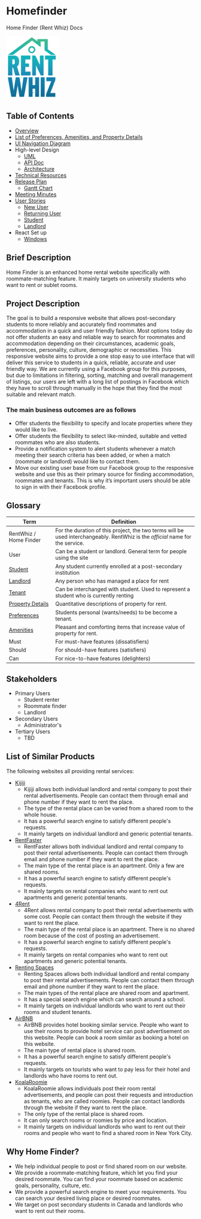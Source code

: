 # Homefinder

Home Finder (Rent Whiz) Docs

<img src="static/img/logo.png" width=140, height=169/>

## Table of Contents

<!-- Do not extra whitespace the elements in the list pls -->
* [Overview](https://github.com/cmput401-fall2018/homefinder/wiki/Overview)
* [List of Preferences, Amenities, and Property Details](https://github.com/cmput401-fall2018/homefinder/wiki/List-of-Preferences,-Amenities,-and-Property-Details)
* [UI Navigation Diagram](https://xd.adobe.com/view/0933753a-e9a1-4888-8e35-a0ec8cf3a241-5c60/)
* High-level Design
  * [UML](https://github.com/cmput401-fall2018/homefinder/wiki/UML)
  * [API Doc](https://cmput401-fall2018.github.io/homefinder/)
  * [Architecture](https://github.com/cmput401-fall2018/homefinder/wiki/Architecture)
* [Technical Resources](https://github.com/cmput401-fall2018/homefinder/wiki/Technical-Resources)
* [Release Plan](https://github.com/cmput401-fall2018/homefinder/wiki/Release-Plan)
  * [Gantt Chart](https://docs.google.com/spreadsheets/d/1dqoMWZdIwfqNAUAb7G3nEjtsGyYaHCNr7KwcDuBeB2A/edit?usp=sharing)
* [Meeting Minutes](https://github.com/cmput401-fall2018/homefinder/wiki/Meeting-Minutes)
* [User Stories](https://github.com/cmput401-fall2018/homefinder/wiki/User-Stories)
  * [New User](https://github.com/cmput401-fall2018/homefinder/wiki/1_new_user)
  * [Returning User](https://github.com/cmput401-fall2018/homefinder/wiki/2_returning_user)
  * [Student](https://github.com/cmput401-fall2018/homefinder/wiki/3_4_student)
  * [Landlord](https://github.com/cmput401-fall2018/homefinder/wiki/5_landlord)
* React Set up
  * [Windows](https://github.com/cmput401-fall2018/homefinder/wiki/Setting-Up-React-(Windows))

## Brief Description

Home Finder is an enhanced home rental website specifically with roommate-matching feature. It mainly targets on university students who want to rent or sublet rooms.

## Project Description

The goal is to build a responsive website that allows post-secondary students to more reliably and accurately find roommates and accommodation in a quick and user friendly fashion. Most options today do not offer students an easy and reliable way to search for roommates and accommodation depending on their circumstances, academic goals, preferences, personality, culture, demographic or necessities. This responsive website aims to provide a one stop easy to use interface that will deliver this service to students in a quick, reliable, accurate and user friendly way. We are currently using a Facebook group for this purposes, but due to limitations in filtering, sorting, matching and overall management of listings, our users are left with a long list of postings in Facebook which they have to scroll through manually in the hope that they find the most suitable and relevant match.

### The main business outcomes are as follows

* Offer students the flexibility to specify and locate properties where they would like to live.
* Offer students the flexibility to select like-minded, suitable and vetted roommates who are also students.
* Provide a notification system to alert students whenever a match meeting their search criteria has been added, or when a match (roommate or landlord) would like to contact them.
* Move our existing user base from our Facebook group to the responsive website and use this as their primary source for finding accommodation, roommates and tenants. This is why it’s important users should be able to sign in with their Facebook profile.

## Glossary

|Term|Definition|
|---|---|
|RentWhiz / Home Finder|For the duration of this project, the two terms will be used interchangeably. RentWhiz is the _official_ name for the service.|
|User|Can be a student or landlord. General term for people using the site|
|[Student](https://github.com/cmput401-fall2018/homefinder/wiki/3_4_student)|Any student currently enrolled at a post-secondary institution|
|[Landlord](https://github.com/cmput401-fall2018/homefinder/wiki/5_landlord)|Any person who has managed a place for rent|
|[Tenant](https://github.com/cmput401-fall2018/homefinder/wiki/3_4_student)|Can be interchanged with student. Used to represent a student who is currently renting|
|[Property Details](https://github.com/cmput401-fall2018/homefinder/wiki/List-of-Preferences,-Amenities,-and-Property-Details#property-details)|Quantitative descriptions of property for rent.|
|[Preferences](https://github.com/cmput401-fall2018/homefinder/wiki/List-of-Preferences,-Amenities,-and-Property-Details#preferences)|Students personal (wants/needs) to be become a tenant.|
|[Amenities](https://github.com/cmput401-fall2018/homefinder/wiki/List-of-Preferences,-Amenities,-and-Property-Details#amenities)|Pleasant and comforting items that increase value of property for rent.|
|Must|For must-have features (dissatisfiers)|
|Should|For should-have features (satisfiers)|
|Can|For nice-to-have features (delighters)|

## Stakeholders

* Primary Users
  * Student renter
  * Roommate finder
  * Landlord
* Secondary Users
  * Administrator's
* Tertiary Users
  * TBD

## List of Similar Products
The following websites all providing rental services:
* [Kijiji](https://www.kijiji.ca/)
  * Kijiji allows both individual landlord and rental company to post their rental advertisements. People can contact them through email and phone number if they want to rent the place.
  * The type of the rental place can be varied from a shared room to the whole house.
  * It has a powerful search engine to satisfy different people's requests. 
  * It mainly targets on individual landlord and generic potential tenants. 
* [RentFaster](https://www.rentfaster.ca/)
  * RentFaster allows both individual landlord and rental company to post their rental advertisements. People can contact them through email and phone number if they want to rent the place.
  * The main type of the rental place is an apartment. Only a few are shared rooms.
  * It has a powerful search engine to satisfy different people's requests. 
  * It mainly targets on rental companies who want to rent out apartments and generic potential tenants. 
* [4Rent](https://4rent.ca/)
  * 4Rent allows rental company to post their rental advertisements with some cost. People can contact them through the website if they want to rent the place.
  * The main type of the rental place is an apartment. There is no shared room because of the cost of posting an advertisement.
  * It has a powerful search engine to satisfy different people's requests. 
  * It mainly targets on rental companies who want to rent out apartments and generic potential tenants. 
* [Renting Spaces](https://www.rentingspaces.ca/index.htm)
  * Renting Spaces allows both individual landlord and rental company to post their rental advertisements. People can contact them through email and phone number if they want to rent the place.
  * The main types of the rental place are shared room and apartment.
  * It has a special search engine which can search around a school. 
  * It mainly targets on individual landlords who want to rent out their rooms and student tenants. 
* [AirBNB](https://www.airbnb.ca/)
  * AirBNB provides hotel booking similar service. People who want to use their rooms to provide hotel service can post advertisement on this website. People can book a room similar as booking a hotel on this website.
  * The main type of rental place is shared room. 
  * It has a powerful search engine to satisfy different people's requests. 
  * It mainly targets on tourists who want to pay less for their hotel and landlords who have rooms to rent out. 
* [KoalaRoomie](https://koalaroomie.com/) 
  * KoalaRoomie allows individuals post their room rental advertisements, and people can post their requests and introduction as tenants, who are called roomies. People can contact landlords through the website if they want to rent the place.
  * The only type of the rental place is shared room.
  * It can only search rooms or roomies by price and location. 
  * It mainly targets on individual landlords who want to rent out their rooms and people who want to find a shared room in New York City. 

## Why Home Finder?
* We help individual people to post or find shared room on our website.
* We provide a roommate-matching feature, which let you find your desired roommate. You can find your roommate based on academic goals, personality, culture, etc. 
* We provide a powerful search engine to meet your requirements. You can search your desired living place or desired roommates.
* We target on post secondary students in Canada and landlords who want to rent out their rooms.
